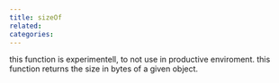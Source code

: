 ```yaml
---
title: sizeOf
related:
categories:
---
```


this function is experimentell, to not use in productive enviroment. this function returns the size in bytes of a given object.
